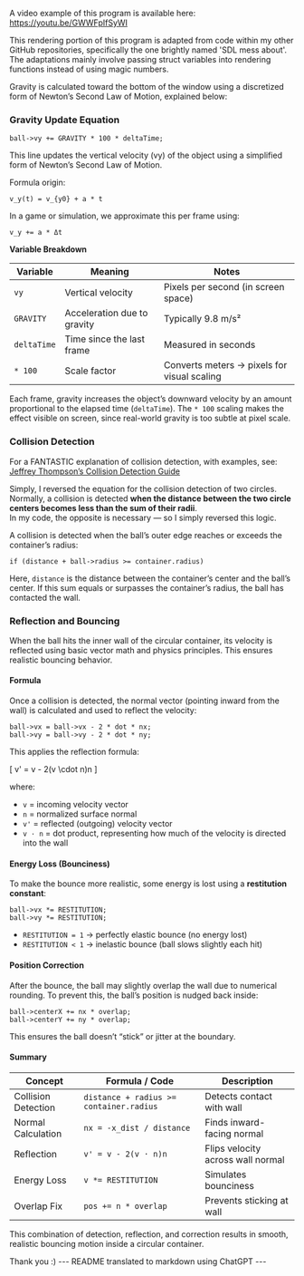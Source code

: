 A video example of this program is available here: https://youtu.be/GWWFpIfSyWI

This rendering portion of this program is adapted from code within my other GitHub repositories, specifically the one brightly named 'SDL mess about'. The adaptations mainly involve passing struct variables into rendering functions instead of using magic numbers.

Gravity is calculated toward the bottom of the window using a discretized form of Newton’s Second Law of Motion, explained below:

### Gravity Update Equation

    ball->vy += GRAVITY * 100 * deltaTime;

This line updates the vertical velocity (vy) of the object using a simplified form of Newton’s Second Law of Motion.

Formula origin:
    
    v_y(t) = v_{y0} + a * t

In a game or simulation, we approximate this per frame using:
    
    v_y += a * Δt

**Variable Breakdown**

| Variable     | Meaning                   | Notes                                      |
|---------------|---------------------------|--------------------------------------------|
| `vy`          | Vertical velocity          | Pixels per second (in screen space)        |
| `GRAVITY`     | Acceleration due to gravity | Typically 9.8 m/s²                         |
| `deltaTime`   | Time since the last frame  | Measured in seconds                        |
| `* 100`       | Scale factor               | Converts meters → pixels for visual scaling |

Each frame, gravity increases the object’s downward velocity by an amount proportional to the elapsed time (`deltaTime`). The `* 100` scaling makes the effect visible on screen, since real-world gravity is too subtle at pixel scale.

### Collision Detection

For a FANTASTIC explanation of collision detection, with examples, see:  
[Jeffrey Thompson’s Collision Detection Guide](https://www.jeffreythompson.org/collision-detection/table_of_contents.php)

Simply, I reversed the equation for the collision detection of two circles.  
Normally, a collision is detected **when the distance between the two circle centers becomes less than the sum of their radii**.  
In my code, the opposite is necessary — so I simply reversed this logic.

A collision is detected when the ball’s outer edge reaches or exceeds the container’s radius:

```
if (distance + ball->radius >= container.radius)
```

Here, `distance` is the distance between the container’s center and the ball’s center.
If this sum equals or surpasses the container’s radius, the ball has contacted the wall.


### Reflection and Bouncing

When the ball hits the inner wall of the circular container, its velocity is reflected using basic vector math and physics principles. This ensures realistic bouncing behavior.


#### Formula

Once a collision is detected, the normal vector (pointing inward from the wall) is calculated and used to reflect the velocity:

```
ball->vx = ball->vx - 2 * dot * nx;
ball->vy = ball->vy - 2 * dot * ny;
```

This applies the reflection formula:

[
v' = v - 2(v \cdot n)n
]

where:

* `v` = incoming velocity vector
* `n` = normalized surface normal
* `v'` = reflected (outgoing) velocity vector
* `v · n` = dot product, representing how much of the velocity is directed into the wall

#### Energy Loss (Bounciness)

To make the bounce more realistic, some energy is lost using a **restitution constant**:

```
ball->vx *= RESTITUTION;
ball->vy *= RESTITUTION;
```

* `RESTITUTION = 1` → perfectly elastic bounce (no energy lost)
* `RESTITUTION < 1` → inelastic bounce (ball slows slightly each hit)

#### Position Correction

After the bounce, the ball may slightly overlap the wall due to numerical rounding.
To prevent this, the ball’s position is nudged back inside:

```
ball->centerX += nx * overlap;
ball->centerY += ny * overlap;
```

This ensures the ball doesn’t “stick” or jitter at the boundary.

#### Summary

| Concept             | Formula / Code                          | Description                       |
| ------------------- | --------------------------------------- | --------------------------------- |
| Collision Detection | `distance + radius >= container.radius` | Detects contact with wall         |
| Normal Calculation  | `nx = -x_dist / distance`               | Finds inward-facing normal        |
| Reflection          | `v' = v - 2(v · n)n`                    | Flips velocity across wall normal |
| Energy Loss         | `v *= RESTITUTION`                      | Simulates bounciness              |
| Overlap Fix         | `pos += n * overlap`                    | Prevents sticking at wall         |

This combination of detection, reflection, and correction results in smooth, realistic bouncing motion inside a circular container.


Thank you :)
--- README translated to markdown using ChatGPT ---


